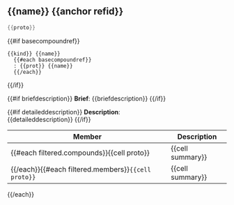 
## {{name}} {{anchor refid}}

```cpp
{{proto}} 
```

{{#if basecompoundref}}
```
{{kind}} {{name}}
  {{#each basecompoundref}}
  : {{prot}} {{name}}
  {{/each}}
```
{{/if}}

{{#if briefdescription}}
**Brief**: {{briefdescription}}
{{/if}}

{{#if detaileddescription}}
**Description**:  
{{detaileddescription}}
{{/if}}

 Member                         | Description                                 
--------------------------------|---------------------------------------------
{{#each filtered.compounds}}{{cell proto}}        | {{cell summary}}
{{/each}}{{#each filtered.members}}`{{cell proto}}` | {{cell summary}}
{{/each}}
